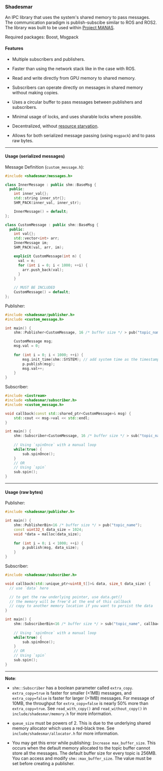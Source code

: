 ### Shadesmar

An IPC library that uses the system's shared memory to pass messages. 
The communication paradigm is publish-subscibe similar to ROS and ROS2.
The library was built to be used within [Project MANAS](www.projectmanas.in).

Required packages: Boost, Msgpack


#### Features

* Multiple subscribers and publishers.

* Faster than using the network stack like in the case with ROS.

* Read and write directly from GPU memory to shared memory.

* Subscribers can operate directly on messages in shared memory without making copies.

* Uses a circular buffer to pass messages between publishers and subscribers.

* Minimal usage of locks, and uses sharable locks where possible. 

* Decentralized, without [resource starvation](https://squadrick.github.io/journal/ipc-locks.html).

* Allows for both serialized message passing (using `msgpack`) and to 
pass raw bytes.

---

#### Usage (serialized messages)

Message Definition (`custom_message.h`):
```c++
#include <shadesmar/messages.h>

class InnerMessage : public shm::BaseMsg {
  public:
    int inner_val{};
    std::string inner_str{};
    SHM_PACK(inner_val, inner_str);

    InnerMessage() = default;
};

class CustomMessage : public shm::BaseMsg {
  public:
    int val{};
    std::vector<int> arr;
    InnerMessage im;
    SHM_PACK(val, arr, im);

    explicit CustomMessage(int n) {
      val = n;
      for (int i = 0; i < 1000; ++i) {
        arr.push_back(val);
      }
    }

    // MUST BE INCLUDED
    CustomMessage() = default;
};
```

Publisher:
```c++
#include <shadesmar/publisher.h>
#include <custom_message.h>

int main() {
    shm::Publisher<CustomMessage, 16 /* buffer size */ > pub("topic_name");

    CustomMessage msg;
    msg.val = 0;
    
    for (int i = 0; i < 1000; ++i) {
        msg.init_time(shm::SYSTEM); // add system time as the timestamp
        p.publish(msg);
        msg.val++;
    }
}   
```

Subscriber:
```c++
#include <iostream>
#include <shadesmar/subscriber.h>
#include <custom_message.h>

void callback(const std::shared_ptr<CustomMessage>& msg) {
    std::cout << msg->val << std::endl;
}

int main() {
    shm::Subscriber<CustomMessage, 16 /* buffer size */ > sub("topic_name", callback);
    
    // Using `spinOnce` with a manual loop
    while(true) {
        sub.spinOnce();
    }
    // OR
    // Using `spin`
    sub.spin();
}
```

---

#### Usage (raw bytes)

Publisher:
```c++
#include <shadesmar/publisher.h>

int main() {
    shm::PublisherBin<16 /* buffer size */ > pub("topic_name");
    const uint32_t data_size = 1024;
    void *data = malloc(data_size);
    
    for (int i = 0; i < 1000; ++i) {
        p.publish(msg, data_size);
    }
}  
```

Subscriber:
```c++
#include <shadesmar/subscriber.h>

void callback(std::unique_ptr<uint8_t[]>& data, size_t data_size) {
  // use `data` here

  // to get the raw underlying pointer, use data.get()
  // the memory will be free'd at the end of this callback
  // copy to another memory location if you want to persist the data
}

int main() {
    shm::SubscriberBin<16 /* buffer size */ > sub("topic_name", callback);
    
    // Using `spinOnce` with a manual loop
    while(true) {
        sub.spinOnce();
    }
    // OR
    // Using `spin`
    sub.spin();
}
```

---

**Note**: 

* `shm::Subscriber` has a boolean parameter called `extra_copy`. `extra_copy=true` is faster for smaller (<1MB) messages, and `extra_copy=false` is faster for larger (>1MB) messages. For message of 10MB, the throughput for `extra_copy=false` is nearly 50% more than `extra_copy=true`. See `read_with_copy()` and `read_without_copy()` in `include/shadesmar/memory.h` for more information.

* `queue_size` must be powers of 2. This is due to the underlying shared memory allocator which uses a red-black tree. See `include/shadesmar/allocator.h` for more information.

* You may get this error while publishing: `Increase max_buffer_size`. This occurs when the default memory allocated to the topic buffer cannot store all the messages. The default buffer size for every topic is 256MB. You can access and modify `shm::max_buffer_size`. The value must be set before creating a publisher.
